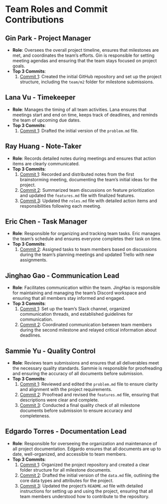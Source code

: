 # Team Roles and Commit Contributions

## Gin Park - Project Manager
- **Role**: Oversees the overall project timeline, ensures that milestones are met, and coordinates the team’s efforts. Gin is responsible for setting meeting agendas and ensuring that the team stays focused on project goals.
- **Top 3 Commits**:
  1. [Commit 1](https://github.com/ginpks/TRANSPORTATION/commit/c444be9664798335d5dcc1094573699cd841921f): Created the initial GitHub repository and set up the project structure, including the `team/m2` folder for milestone submissions.

## Lana Vu - Timekeeper
- **Role**: Manages the timing of all team activities. Lana ensures that meetings start and end on time, keeps track of deadlines, and reminds the team of upcoming due dates.
- **Top 3 Commits**:
  1. [Commit 1](https://github.com/ginpks/TRANSPORTATION/commit/964831befcb8653c7118f1bf617649fc67e14b28): Drafted the initial version of the `problem.md` file.

## Ray Huang - Note-Taker
- **Role**: Records detailed notes during meetings and ensures that action items are clearly communicated.
- **Top 3 Commits**:
  1. [Commit 1](https://github.com/repo/commit1): Recorded and distributed notes from the first brainstorming meeting, documenting the team’s initial ideas for the project.
  2. [Commit 2](https://github.com/repo/commit2): Summarized team discussions on feature prioritization and updated the `features.md` file with finalized features.
  3. [Commit 3](https://github.com/repo/commit3): Updated the `roles.md` file with detailed action items and responsibilities following each meeting.

## Eric Chen - Task Manager
- **Role**: Responsible for organizing and tracking team tasks. Eric manages the team’s schedule and ensures everyone completes their task on time.
- **Top 3 Commits**:
  1. [Commit 2](https://github.com/repo/commit2): Assigned tasks to team members based on discussions during the team’s planning meetings and updated Trello with new assignments.


## Jinghao Gao - Communication Lead
- **Role**: Facilitates communication within the team. JingHao is responsible for maintaining and managing the team’s Discord workspace and ensuring that all members stay informed and engaged.
- **Top 3 Commits**:
  1. [Commit 1](https://github.com/repo/commit1): Set up the team’s Slack channel, organized communication threads, and established guidelines for communication.
  2. [Commit 2](https://github.com/repo/commit2): Coordinated communication between team members during the second milestone and relayed critical information about deadlines.

## Sammie Yu - Quality Control
- **Role**: Reviews team submissions and ensures that all deliverables meet the necessary quality standards. Sammie is responsible for proofreading and ensuring the accuracy of all documents before submission.
- **Top 3 Commits**:
  1. [Commit 1](https://github.com/repo/commit1): Reviewed and edited the `problem.md` file to ensure clarity and alignment with the project requirements.
  2. [Commit 2](https://github.com/repo/commit2): Proofread and revised the `features.md` file, ensuring that descriptions were clear and complete.
  3. [Commit 3](https://github.com/repo/commit3): Conducted a final quality check of all milestone documents before submission to ensure accuracy and completeness.

##  Edgardo Torres - Documentation Lead
- **Role**: Responsible for overseeing the organization and maintenance of all project documentation. Edgardo ensures that all documents are up to date, well-organized, and accessible to team members.
- **Top 3 Commits**:
  1. [Commit 1](https://github.com/repo/commit1): Organized the project repository and created a clear folder structure for all milestone documents.
  2. [Commit 2](https://github.com/repo/commit2): Drafted the initial version of the `data.md` file, outlining the core data types and attributes for the project.
  3. [Commit 3](https://github.com/repo/commit3): Updated the project’s `README.md` file with detailed instructions for setting up and using the project, ensuring that all team members understood how to contribute to the repository.
